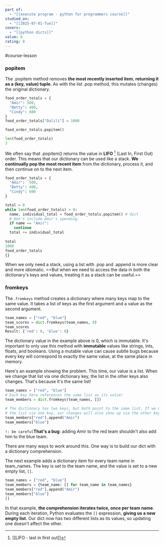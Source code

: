 ```yaml
---
part of:
  - "[[execute program - python for programmers course]]"
studied_on:
  - "[[2025-07-01-Tue]]"
covers:
  - "[[python dicts]]"
value: 6
rating: 8
---
```

#course-lesson 

### popitem

The .popitem method removes **the most recently inserted item**, **returning it as a (key, value) tuple.** As with the list .pop method, this mutates (changes) the original dictionary.

```python
food_order_totals = {
  "Amir": 500,
  "Betty": 400,
  "Cindy": 600
}
food_order_totals["Dalili"] = 1000

food_order_totals.popitem()

len(food_order_totals)
3
```

We often say that .popitem() returns the value in **LIFO** [^1] (Last In, First Out) order. This means that our dictionary can be used like a stack. **We continually pop the most recent item** from the dictionary, process it, and then continue on to the next item.

```python
food_order_totals = {
  "Amir":  500,
  "Betty": 400,
  "Cindy": 600
}

total = 0
while len(food_order_totals) > 0:
  name, individual_total = food_order_totals.popitem() # dict
  # Don't include Amir's spending.
  if name == "Amir":
    continue
  total += individual_total
  
total
1000
food_order_totals
{}
```

When we only need a stack, using a list with .pop and .append is more clear and more idiomatic. ==But when we need to access the data in both the dictionary's keys and values, treating it as a stack can be useful.==

### fromkeys

The .`fromkeys` method creates a dictionary where many keys map to the same value. It takes a list of keys as the first argument and a value as the second argument.

```python
team_names = ["red", "blue"]
team_scores = dict.fromkeys(team_names, 0)
team_scores
Result: {'red': 0, 'blue': 0}
```

The dictionary value in the example above is 0, which is immutable. It's important to only use this method with **immutable** values like strings, ints, floats, and booleans. Using a mutable value can cause subtle bugs because every key will correspond to exactly the same value, at the same place in memory.

Here's an example showing the problem. This time, our value is a list. When we change that list via one dictionary key, the list in the other keys also changes. That's because it's the same list!

```python
team_names = ["red", "blue"]
# Each key here references the same list as its value!
team_members = dict.fromkeys(team_names, [])

# The dictionary has two keys, but both point to the same list. If we modify
# the list via one key, our changes will also show up via the other key.
team_members["red"].append("Amir")
team_members["blue"]

```

`!: be careful`**That's a bug**: adding Amir to the red team shouldn't also add him to the blue team.

There are many ways to work around this. One way is to build our dict with a dictionary comprehension.

The next example adds a dictionary item for every team name in team_names. The key is set to the team name, and the value is set to a new empty list, `[]`.

```python
team_names = ["red", "blue"]
team_members = {team_name: [] for team_name in team_names}
team_members["red"].append("Amir")
team_members["blue"]
[]
```

In that example, **the comprehension iterates twice, once per team name**. 
During each iteration, Python evaluates the `[]` expression, **giving us a new empty list.** Our dict now has two different lists as its values, so updating one doesn't affect the other.

[^1]: [[LIFO - last in first out]]